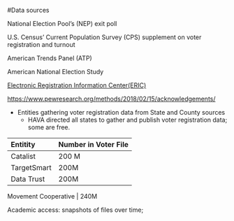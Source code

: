 #Data sources


National Election Pool’s (NEP) exit poll

U.S. Census’ Current Population Survey (CPS) supplement on voter registration and turnout

American Trends Panel (ATP)

American National Election Study


[Electronic Registration Information Center(ERIC)](http://www.ericstates.org/)

https://www.pewresearch.org/methods/2018/02/15/acknowledgements/


- Entities gathering voter registration data from State and County sources
  - HAVA directed all states to gather and publish voter registration data; some are free.

Entitity | Number in Voter File
:--- | :---
Catalist| 200 M
TargetSmart| 200M
Data Trust |200M


Movement Cooperative  | 240M


Academic access: snapshots of files over time;
